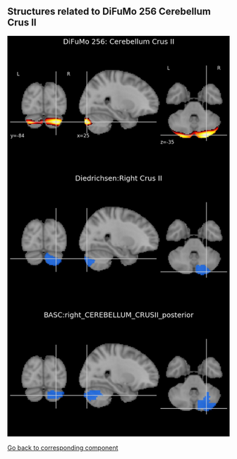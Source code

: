 


## Structures related to DiFuMo 256 Cerebellum Crus II

![179](179.jpg "Structures related to DiFuMo 256 Cerebellum Crus II")

[Go back to corresponding component](https://parietal-inria.github.io/DiFuMo/256/html/179.html)